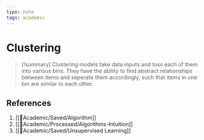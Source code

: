 ```yaml
---
type: note
tags: academic
---
```


# Clustering

> [!summary] 
> Clustering models take data inputs and toss each of them into various bins. They have the ability to find abstract relationships between items and seperate them accordingly, such that items in one bin are similar to each other.

## References
1. [[🧪Academic/Saved/Algorithm]]
2. [[🧪Academic/Processed/Algorithms-Intuition]]
3. [[🧪Academic/Saved/Unsupervised Learning]]